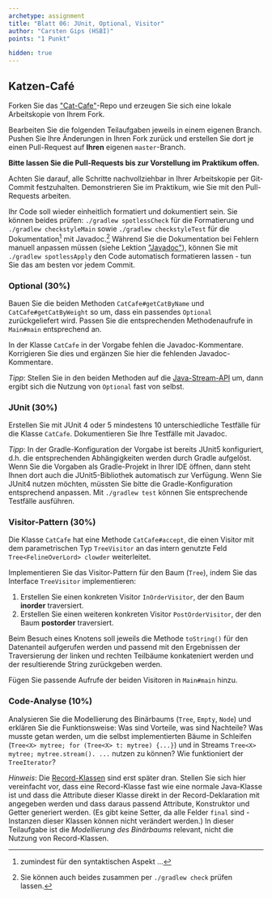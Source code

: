 ```yaml
---
archetype: assignment
title: "Blatt 06: JUnit, Optional, Visitor"
author: "Carsten Gips (HSBI)"
points: "1 Punkt"

hidden: true
---
```



## Katzen-Café

Forken Sie das ["Cat-Cafe"]-Repo und erzeugen Sie sich eine lokale Arbeitskopie von Ihrem
Fork.

Bearbeiten Sie die folgenden Teilaufgaben jeweils in einem eigenen Branch. Pushen Sie Ihre
Änderungen in Ihren Fork zurück und erstellen Sie dort je einen Pull-Request auf **Ihren**
eigenen `master`-Branch.

**Bitte lassen Sie die Pull-Requests bis zur Vorstellung im Praktikum offen.**

Achten Sie darauf, alle Schritte nachvollziehbar in Ihrer Arbeitskopie per Git-Commit
festzuhalten. Demonstrieren Sie im Praktikum, wie Sie mit den Pull-Requests arbeiten.

Ihr Code soll wieder einheitlich formatiert und dokumentiert sein. Sie können beides prüfen:
`./gradlew spotlessCheck` für die Formatierung und `./gradlew checkstyleMain` sowie
`./gradlew checkstyleTest` für die Dokumentation[^1] mit Javadoc.[^2] Während Sie die
Dokumentation bei Fehlern manuell anpassen müssen (siehe Lektion ["Javadoc"]), können Sie mit
`./gradlew spotlessApply` den Code automatisch formatieren lassen - tun Sie das am besten vor
jedem Commit.

### Optional (30%)

Bauen Sie die beiden Methoden `CatCafe#getCatByName` und `CatCafe#getCatByWeight` so um, dass
ein passendes `Optional` zurückgeliefert wird. Passen Sie die entsprechenden Methodenaufrufe
in `Main#main` entsprechend an.

In der Klasse `CatCafe` in der Vorgabe fehlen die Javadoc-Kommentare. Korrigieren Sie dies und
ergänzen Sie hier die fehlenden Javadoc-Kommentare.

*Tipp*: Stellen Sie in den beiden Methoden auf die [Java-Stream-API] um, dann ergibt sich die
Nutzung von `Optional` fast von selbst.

### JUnit (30%)

Erstellen Sie mit JUnit 4 oder 5 mindestens 10 unterschiedliche Testfälle für die Klasse
`CatCafe`. Dokumentieren Sie Ihre Testfälle mit Javadoc.

*Tipp*: In der Gradle-Konfiguration der Vorgabe ist bereits JUnit5 konfiguriert, d.h. die
entsprechenden Abhängigkeiten werden durch Gradle aufgelöst. Wenn Sie die Vorgaben als
Gradle-Projekt in Ihrer IDE öffnen, dann steht Ihnen dort auch die JUnit5-Bibliothek
automatisch zur Verfügung. Wenn Sie JUnit4 nutzen möchten, müssten Sie bitte die
Gradle-Konfiguration entsprechend anpassen. Mit `./gradlew test` können Sie entsprechende
Testfälle ausführen.

### Visitor-Pattern (30%)

Die Klasse `CatCafe` hat eine Methode `CatCafe#accept`, die einen Visitor mit dem
parametrischen Typ `TreeVisitor` an das intern genutzte Feld `Tree<FelineOverLord> clowder`
weiterleitet.

Implementieren Sie das Visitor-Pattern für den Baum (`Tree`), indem Sie das Interface
`TreeVisitor` implementieren:

1.  Erstellen Sie einen konkreten Visitor `InOrderVisitor`, der den Baum **inorder**
    traversiert.
2.  Erstellen Sie einen weiteren konkreten Visitor `PostOrderVisitor`, der den Baum
    **postorder** traversiert.

Beim Besuch eines Knotens soll jeweils die Methode `toString()` für den Datenanteil aufgerufen
werden und passend mit den Ergebnissen der Traversierung der linken und rechten Teilbäume
konkateniert werden und der resultierende String zurückgeben werden.

Fügen Sie passende Aufrufe der beiden Visitoren in `Main#main` hinzu.

### Code-Analyse (10%)

Analysieren Sie die Modellierung des Binärbaums (`Tree`, `Empty`, `Node`) und erklären Sie die
Funktionsweise: Was sind Vorteile, was sind Nachteile? Was musste getan werden, um die selbst
implementierten Bäume in Schleifen (`Tree<X> mytree; for (Tree<X> t: mytree) {...}`) und in
Streams `Tree<X> mytree; mytree.stream(). ...` nutzen zu können? Wie funktioniert der
`TreeIterator`?

*Hinweis*: Die [Record-Klassen] sind erst später dran. Stellen Sie sich hier vereinfacht vor,
dass eine Record-Klasse fast wie eine normale Java-Klasse ist und dass die Attribute dieser
Klasse direkt in der Record-Deklaration mit angegeben werden und dass daraus passend
Attribute, Konstruktor und Getter generiert werden. (Es gibt keine Setter, da alle Felder
`final` sind - Instanzen dieser Klassen können nicht verändert werden.) In dieser Teilaufgabe
ist die *Modellierung des Binärbaums* relevant, nicht die Nutzung von Record-Klassen.

[^1]: zumindest für den syntaktischen Aspekt ...

[^2]: Sie können auch beides zusammen per `./gradlew check` prüfen lassen.

  ["Cat-Cafe"]: https://github.com/Programmiermethoden-CampusMinden/prog2_ybel_catcafe
  ["Javadoc"]: ../lecture/coding/javadoc.md
  [Java-Stream-API]: https://dev.java/learn/api/streams/
  [Record-Klassen]: ../lecture/modern-java/records.md

